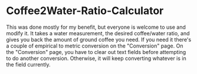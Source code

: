 # Coffee2Water-Ratio-Calculator
This was done mostly for my benefit, but everyone is welcome to use and modify it. 
It takes a water measurement, the desired coffee/water ratio, and gives you back the amount of ground coffee you need. 
If you need it there's a couple of empirical to metric conversion on the "Conversion" page.
On the "Conversion" page, you have to clear out text fields before attempting to do another conversion.
Otherwise, it will keep converting whatever is in the field currently.
